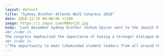 ```yaml
---
layout: default
title: "Sydney Brother Attends WUJS Congress 2018"
date: 2018-12-25 00:00:00 +1100
image: https://i.imgur.com/M0HvtjU.jpg
body: "Last December Sydney brother Joshua Spicer went to the Jewish Students Congress hosted by the World Union of Jewish Students - WUJS, joining the Alpha Epsilon Pi Fraternity delegation.
<br /><br />
The congress emphasised the importance of having a stronger dialogue between the diaspora and the State of Israel, serving as a platform to start initiatives to strengthen that dialogue. The AEPi delegation included brothers from all over the world including Adam Zinkin (UK), Fabio Schapiro (Brazil) and our very own Josh Spicer (Australia) as well as the executive director of AEPi, Andy Borans.
<br /><br />
\"The opportunity to meet likeminded student leaders from all around the world while broadening the relationship of our fraternity with the many organisations surrounding WUJS was a real highlight for me.\" - Josh Spicer"
---
```

